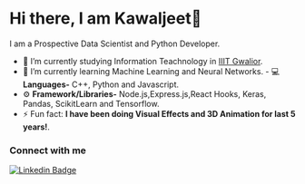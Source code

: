 # Hi there, I am Kawaljeet👋

I am a Prospective Data Scientist and Python Developer. 


- 🔭 I’m currently studying Information Teachnology in [IIIT Gwalior](https://www.iiitm.ac.in/index.php/en/).
- 🌱 I’m currently learning Machine Learning and Neural Networks.                                                                                                                    - :computer: **Languages-** C++, Python and Javascript.
- :gear: **Framework/Libraries-** Node.js,Express.js,React Hooks, Keras, Pandas, ScikitLearn and Tensorflow.
- ⚡ Fun fact: **I have been doing Visual Effects and 3D Animation for last 5 years!**.

### Connect with me

[![Linkedin Badge](https://img.shields.io/badge/Kawaljeet-Linkedin-blue)](https://www.linkedin.com/in/kawaljeetsinghbatra/)
<!---
[![Gmail Badge](https://img.shields.io/badge/-shambhavishandilya01@gmail.com-c14438?style=flat-square&logo=Gmail&logoColor=white&link=mailto:shambhavishandilya01@gmail.com)](mailto:shambhavishandilya01@gmail.com) 
[![Instagram Badge](https://img.shields.io/badge/-@savi.1311-e4405f?style=flat-square&labelColor=f94877&logo=instagram&logoColor=white&link=https://www.instagram.com/savi.1311/)]
-->
<!--- 😄 Pronouns: ... -->
<!--
- 👯 I’m looking to collaborate on ...
- 🤔 I’m looking for help with ...
[<img align = "left" width = "22px" src = "https://raw/githubusercontent.com/iconic/open-iconic/master/svg/globe.svg" />][website]
- 📫 Contact me at: batrakawaljeetsingh@gmail.com
- 💬 Ask me about ... -->
